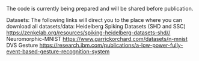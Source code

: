 The code is currently being prepared and will be shared  before publication.

Datasets:
The following links will direct you to the place where you can download all datasets/data:
Heidelberg Spiking Datasets (SHD and SSC) https://zenkelab.org/resources/spiking-heidelberg-datasets-shd//
Neuromorphic-MNIST    https://www.garrickorchard.com/datasets/n-mnist
DVS Gesture     https://research.ibm.com/publications/a-low-power-fully-event-based-gesture-recognition-system
